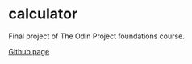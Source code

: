 # calculator

Final project of The Odin Project foundations course.

[Github page](https://timdott.github.io/calculator/)
